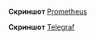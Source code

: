 **Скриншот** [Prometheus](screenshots/prometheus.png)

**Скриншот**  [Telegraf](screenshots/telegraf.png)
